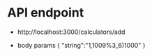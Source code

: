 # API endpoint

* http://localhost:3000/calculators/add

* body params
{
  "string":"1,1009%3_6)1000"
}
